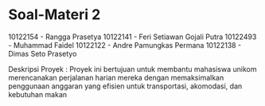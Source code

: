 # Soal-Materi 2

10122154 - Rangga Prasetya
10122141 - Feri Setiawan Gojali Putra
10122493 - Muhammad Faidel
10122122 - Andre Pamungkas Permana
10122138 - Dimas Seto Prasetyo
  
Deskripsi Proyek :
Proyek ini bertujuan untuk membantu mahasiswa unikom merencanakan perjalanan harian mereka dengan memaksimalkan penggunaan anggaran yang efisien untuk transportasi, akomodasi, dan kebutuhan makan
